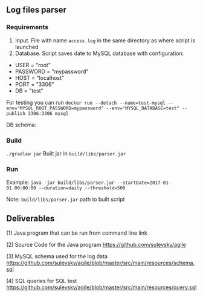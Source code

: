 ## Log files parser

### Requirements
1. Input. File with name `access.log` in the same directory as where script is launched
2. Database. Script saves date to MySQL database with configuration:
- USER = "root"
- PASSWORD = "mypassword"
- HOST = "localhost"
- PORT = "3306"
- DB = "test"

For testing you can run `docker run --detach --name=test-mysql --env="MYSQL_ROOT_PASSWORD=mypassword" --env="MYSQL_DATABASE=test" --publish 3306:3306 mysql` 

DB schema:


### Build
`./gradlew jar`
Built jar in `build/libs/parser.jar`

### Run
Example:
`java -jar build/libs/parser.jar --startDate=2017-01-01.00:00:00 --duration=daily --threshold=500`

Note: `build/libs/parser.jar` path to built script

## Deliverables

(1) Java program that can be run from command line
link

(2) Source Code for the Java program
https://github.com/sulevsky/agile

(3) MySQL schema used for the log data
https://github.com/sulevsky/agile/blob/master/src/main/resources/schema.sql

(4) SQL queries for SQL test
https://github.com/sulevsky/agile/blob/master/src/main/resources/query.sql


